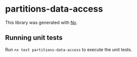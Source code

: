 # partitions-data-access

This library was generated with [Nx](https://nx.dev).

## Running unit tests

Run `nx test partitions-data-access` to execute the unit tests.
